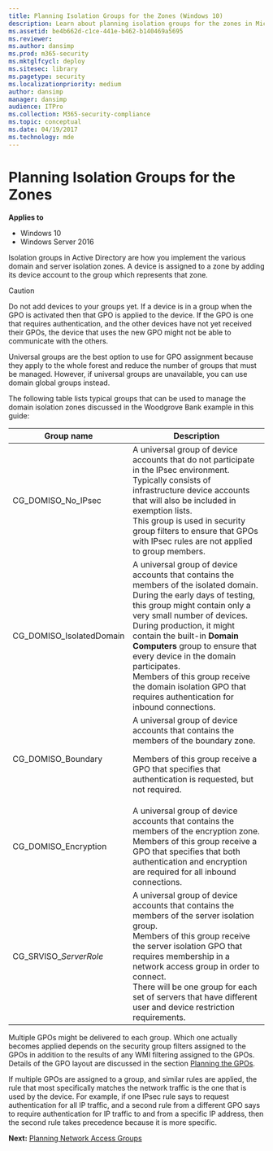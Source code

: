 ```yaml
---
title: Planning Isolation Groups for the Zones (Windows 10)
description: Learn about planning isolation groups for the zones in Microsoft Firewall, including information on universal groups and GPOs.
ms.assetid: be4b662d-c1ce-441e-b462-b140469a5695
ms.reviewer: 
ms.author: dansimp
ms.prod: m365-security
ms.mktglfcycl: deploy
ms.sitesec: library
ms.pagetype: security
ms.localizationpriority: medium
author: dansimp
manager: dansimp
audience: ITPro
ms.collection: M365-security-compliance
ms.topic: conceptual
ms.date: 04/19/2017
ms.technology: mde
---
```


# Planning Isolation Groups for the Zones

**Applies to**
-   Windows 10
-   Windows Server 2016

Isolation groups in Active Directory are how you implement the various domain and server isolation zones. A device is assigned to a zone by adding its device account to the group which represents that zone.

> [!CAUTION]
> Do not add devices to your groups yet. If a device is in a group when the GPO is activated then that GPO is applied to the device. If the GPO is one that requires authentication, and the other devices have not yet received their GPOs, the device that uses the new GPO might not be able to communicate with the others.

Universal groups are the best option to use for GPO assignment because they apply to the whole forest and reduce the number of groups that must be managed. However, if universal groups are unavailable, you can use domain global groups instead.

The following table lists typical groups that can be used to manage the domain isolation zones discussed in the Woodgrove Bank example in this guide:

| Group name | Description |
| - | - |
| CG_DOMISO_No_IPsec | A universal group of device accounts that do not participate in the IPsec environment. Typically consists of infrastructure device accounts that will also be included in exemption lists.<br/>This group is used in security group filters to ensure that GPOs with IPsec rules are not applied to group members.|
| CG_DOMISO_IsolatedDomain | A universal group of device accounts that contains the members of the isolated domain.<br/>During the early days of testing, this group might contain only a very small number of devices. During production, it might contain the built-in **Domain Computers** group to ensure that every device in the domain participates.<br/>Members of this group receive the domain isolation GPO that requires authentication for inbound connections.| 
| CG_DOMISO_Boundary | A universal group of device accounts that contains the members of the boundary zone.<br/><p>Members of this group receive a GPO that specifies that authentication is requested, but not required.| 
| CG_DOMISO_Encryption | A universal group of device accounts that contains the members of the encryption zone.<br/>Members of this group receive a GPO that specifies that both authentication and encryption are required for all inbound connections. 
| CG_SRVISO_*ServerRole* | A universal group of device accounts that contains the members of the server isolation group.<br/>Members of this group receive the server isolation GPO that requires membership in a network access group in order to connect.<br/>There will be one group for each set of servers that have different user and device restriction requirements. |

Multiple GPOs might be delivered to each group. Which one actually becomes applied depends on the security group filters assigned to the GPOs in addition to the results of any WMI filtering assigned to the GPOs. Details of the GPO layout are discussed in the section [Planning the GPOs](planning-the-gpos.md).

If multiple GPOs are assigned to a group, and similar rules are applied, the rule that most specifically matches the network traffic is the one that is used by the device. For example, if one IPsec rule says to request authentication for all IP traffic, and a second rule from a different GPO says to require authentication for IP traffic to and from a specific IP address, then the second rule takes precedence because it is more specific.

**Next:** [Planning Network Access Groups](planning-network-access-groups.md)

